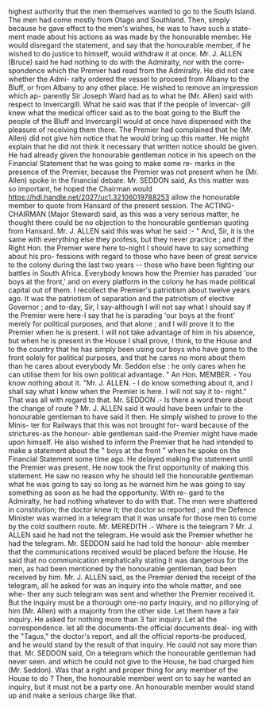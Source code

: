 highest authority that the men themselves wanted to go to the South Island. The men had come mostly from Otago and Southland. Then, simply because he gave effect to the men's wishes, he was to have such a state- ment made about his actions as was made by the honourable member. He would disregard the statement, and say that the honourable member, if he wished to do justice to himself, would withdraw it at once. Mr. J. ALLEN (Bruce) said he had nothing to do with the Admiralty, nor with the corre- spondence which the Premier had read from the Admiralty. He did not care whether the Admi- ralty ordered the vessel to proceed from Albany to the Bluff, or from Albany to any other place. He wished to remove an impression which ap- parently Sir Joseph Ward had as to what he (Mr. Allen) said with respect to Invercargill. What he said was that if the people of Invercar- gill knew what the medical officer said as to the boat going to the Bluff the people of the Bluff and Invercargill would at once have dispensed with the pleasure of receiving them there. The Premier had complained that he (Mr. Allen) did not give him notice that he would bring up this matter. He might explain that he did not think it necessary that written notice should be given. He had already given the honourable gentleman notice in his speech on the Financial Statement that he was going to make some re- marks in the presence of the Premier, because the Premier was not present when he (Mr. Allen) spoke in the financial debate. Mr. SEDDON said, As this matter was so important, he hoped the Chairman would https://hdl.handle.net/2027/uc1.32106019788253 allow the honourable member to quote from Hansard of the present session. The ACTING-CHAIRMAN (Major Steward) said, as this was a very serious matter, he thought there could be no objection to the honourable gentleman quoting from Hansard. Mr. J. ALLEN said this was what he said :- " And, Sir, it is the same with everything else they profess, but they never practice ; and if the Right Hon. the Premier were here to-night I should have to say something about his pro- fessions with regard to those who have been of great service to the colony during the last two years -- those who have been fighting our battles in South Africa. Everybody knows how the Premier has paraded 'our boys at the front,' and on every platform in the colony he has made political capital out of them. I recollect the Premier's patriotism about twelve years ago. It was the patriotism of separation and the patriotism of elective Governor ; and to-day, Sir, I say-although I will not say what I should say if the Premier were here-I say that he is parading 'our boys at the front' merely for political purposes, and that alone ; and I will prove it to the Premier when he is present. I will not take advantage of him in his absence, but when he is present in the House I shall prove, I think, to the House and to the country that he has simply been using our boys who have gone to the front solely for political purposes, and that he cares no more about them than he cares about everybody Mr. Seddon else : he only cares when he can utilise them for his own political advantage. " An Hon. MEMBER. - You know nothing about it. "Mr. J. ALLEN. - I do know something about it, and I shall say what I know when the Premier is here. I will not say it to- night." That was all with regard to that. Mr. SEDDON .- Is there a word there about the change of route ? Mr. J. ALLEN said it would have been unfair to the honourable gentleman to have said it then. He simply wished to prove to the Minis- ter for Railways that this was not brought for- ward because of the strictures-as the honour- able gentleman said-the Premier might have made upon himself. He also wished to inform the Premier that he had intended to make a statement about the " boys at the front " when he spoke on the Financial Statement some time ago. He delayed making the statement until the Premier was present. He now took the first opportunity of making this statement. He saw no reason why he should tell the honourable gentleman what he was going to say so long as he warned him he was going to say something as soon as he had the opportunity. With re- gard to the Admiralty, he had nothing whatever to do with that. The men were shattered in constitution; the doctor knew it; the doctor so reported ; and the Defence Minister was warned in a telegram that it was unsafe for those men to come by the cold southern route. Mr. MEREDITH .- Where is the telegram ? Mr. J. ALLEN said he had not the telegram. He would ask the Premier whether he had the telegram. Mr. SEDDON said he had told the honour- able member that the communications received would be placed before the House. He said that no communication emphatically stating it was dangerous for the men, as had been mentioned by the honourable gentleman, bad been received by him. Mr. J. ALLEN said, as the Premier denied the receipt of the telegram, all he asked for was an inquiry into the whole matter, and see whe- ther any such telegram was sent and whether the Premier received it. But the inquiry must be a thorough one-no party inquiry, and no pillorying of him (Mr. Allen) with a majority from the other side. Let them have a fair inquiry. He asked for nothing more than 3 fair inquiry. Let all the correspondence. let all the documents-the official documents deal- ing with the "Tagus," the doctor's report, and all the official reports-be produced, and he would stand by the result of that inquiry. He could not say more than that. Mr. SEDDON said, On a telegram which the honourable gentleman had never seen. and which he could not give to the House, he bad charged him (Mr. Seddon). Was that a right and proper thing for any member of the House to do ? Then, the honourable member went on to say he wanted an inquiry, but it must not be a party one. An honourable member would stand up and make a serious charge like that. 